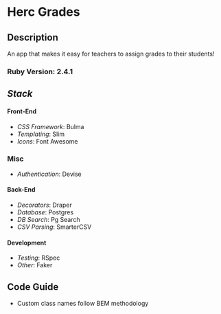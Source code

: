 # __Herc Grades__
## __Description__
An app that makes it easy for teachers to assign grades to their students!

### Ruby Version: 2.4.1

## _Stack_
<!-- * _Views_: React -->
#### __Front-End__
* _CSS Framework_: Bulma
* _Templating_: Slim
* _Icons_: Font Awesome

### __Misc__
* _Authentication_: Devise

#### __Back-End__
* _Decorators_: Draper
* _Database_: Postgres
* _DB Search_: Pg Search
* _CSV Parsing_: SmarterCSV

#### Development
* _Testing_: RSpec
* _Other_: Faker


## Code Guide
* Custom class names follow BEM methodology




<!-- This README would normally document whatever steps are necessary to get the
application up and running.

* Ruby version

* System dependencies

* Configuration

* Database creation

* Database initialization

* How to run the test suite

* Services (job queues, cache servers, search engines, etc.)

* Deployment instructions

* ... -->
